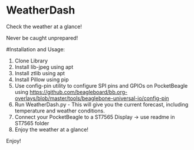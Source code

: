 # WeatherDash

Check the weather at a glance!

Never be caught unprepared!

#Installation and Usage:

1. Clone Library
2. Install lib-jpeg using apt
4. Install ztlib using apt
3. Install Pillow using pip
5. Use config-pin utility to configure SPI pins and GPIOs on PocketBeagle using https://github.com/beagleboard/bb.org-overlays/blob/master/tools/beaglebone-universal-io/config-pin
4. Run WeatherDash.py - This will give you the current forecast, including temperature and weather conditions.
5. Connect your PocketBeagle to a ST7565 Display -> use readme in ST7565 folder
6. Enjoy the weather at a glance!


Enjoy!
